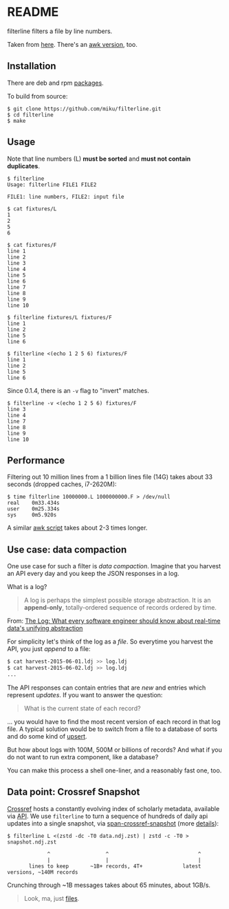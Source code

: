 # README

filterline filters a file by line numbers.

Taken from [here](http://unix.stackexchange.com/questions/209404/filter-file-by-line-number). There's an [awk version](https://gist.github.com/miku/bc8315b10413203b31de), too.

## Installation

There are deb and rpm [packages](https://github.com/miku/filterline/releases).

To build from source:

    $ git clone https://github.com/miku/filterline.git
    $ cd filterline
    $ make

## Usage

Note that line numbers (L) **must be sorted** and **must not contain duplicates**.

    $ filterline
    Usage: filterline FILE1 FILE2

    FILE1: line numbers, FILE2: input file

    $ cat fixtures/L
    1
    2
    5
    6

    $ cat fixtures/F
    line 1
    line 2
    line 3
    line 4
    line 5
    line 6
    line 7
    line 8
    line 9
    line 10

    $ filterline fixtures/L fixtures/F
    line 1
    line 2
    line 5
    line 6

    $ filterline <(echo 1 2 5 6) fixtures/F
    line 1
    line 2
    line 5
    line 6

Since 0.1.4, there is an `-v` flag to "invert" matches.

    $ filterline -v <(echo 1 2 5 6) fixtures/F
    line 3
    line 4
    line 7
    line 8
    line 9
    line 10

## Performance

Filtering out 10 million lines from a 1 billion lines file (14G) takes about 33
seconds (dropped caches, i7-2620M):

    $ time filterline 10000000.L 1000000000.F > /dev/null
    real    0m33.434s
    user    0m25.334s
    sys     0m5.920s

A similar [awk script](https://gist.github.com/miku/bc8315b10413203b31de) takes about 2-3 times longer.

## Use case: data compaction

One use case for such a filter is *data compaction*. Imagine that you harvest
an API every day and you keep the JSON responses in a log.

What is a log?

> A log is perhaps the simplest possible storage abstraction. It is an
  **append-only**, totally-ordered sequence of records ordered by time.

From: [The Log: What every software engineer should know about real-time data's unifying abstraction](https://engineering.linkedin.com/distributed-systems/log-what-every-software-engineer-should-know-about-real-time-datas-unifying)

For simplicity let's think of the log as a *file*. So everytime you harvest
the API, you just *append* to a file:

```sh
$ cat harvest-2015-06-01.ldj >> log.ldj
$ cat harvest-2015-06-02.ldj >> log.ldj
...
```

The API responses can contain entries that are *new* and entries which
represent *updates*. If you want to answer the question:

> What is the current state of each record?

... you would have to find the most recent version of each record in that log file. A
typical solution would be to switch from a file to a database of sorts and do
some kind of
[upsert](https://wiki.postgresql.org/wiki/UPSERT#.22UPSERT.22_definition).

But how about logs with 100M, 500M or billions of records? And what if you do
not want to run extra component, like a database?

You can make this process a shell one-liner, and a reasonably fast one, too.

## Data point: Crossref Snapshot

[Crossref](https://en.wikipedia.org/wiki/Crossref) hosts a constantly evolving
index of scholarly metadata, available via
[API](https://www.crossref.org/documentation/retrieve-metadata/rest-api/). We
use `filterline` to turn a sequence of hundreds of daily api updates into a
single snapshot, via
[span-crossref-snapshot](https://github.com/miku/span/blob/master/cmd/span-crossref-snapshot/main.go)
(more
[details](https://github.com/datasets/awesome-data/issues/284#issuecomment-405089255)):

```shell
$ filterline L <(zstd -dc -T0 data.ndj.zst) | zstd -c -T0 > snapshot.ndj.zst

             ^                  ^                             ^
             |                  |                             |
       lines to keep       ~1B+ records, 4T+             latest versions, ~140M records
```

Crunching through ~1B messages takes about 65 minutes, about 1GB/s.

> Look, ma, just [files](http://www.catb.org/~esr/writings/taoup/html/ch01s06.html).

